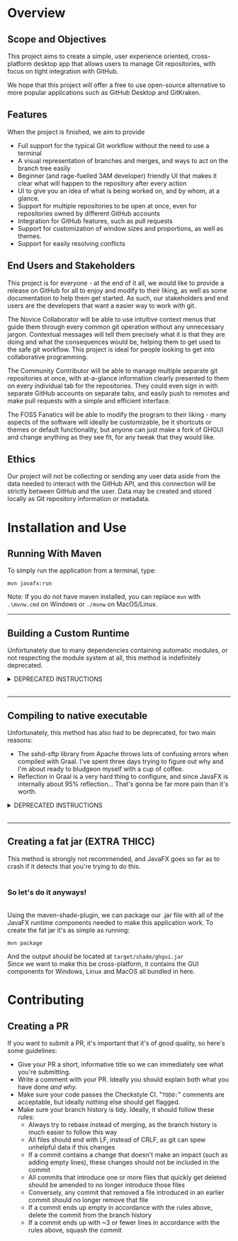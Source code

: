 # Overview
## Scope and Objectives
This project aims to create a simple, user experience oriented, cross-platform desktop app
that allows users to manage Git repositories, with focus on tight integration with GitHub. 

We hope that this project will offer a free to use open-source alternative to more popular 
applications such as GitHub Desktop and GitKraken.
## Features
When the project is finished, we aim to provide
- Full support for the typical Git workflow without the need to use a terminal
- A visual representation of branches and merges, and ways to act on the branch tree easily 
- Beginner (and rage-fuelled 3AM developer) friendly UI that makes it clear what will happen to the repository after every action
- UI to give you an idea of what is being worked on, and by whom, at a glance.
- Support for multiple repositories to be open at once, even for repositories owned by different GitHub accounts
- Integration for GitHub features, such as pull requests
- Support for customization of window sizes and proportions, as well as themes.
- Support for easily resolving conflicts
## End Users and Stakeholders

This project is for everyone - at the end of it all, we would like to provide a release on GitHub for all to enjoy and modify to their liking, as well as some documentation to help them get started. 
As such, our stakeholders and end users are the developers that want a easier way to work with git.

The Novice Collaborator will be able to use intuitive context menus that guide them through every common git operation without any unnecessary jargon. Contextual messages will tell them precisely what it is that they are doing and what the consequences would be, helping them to get used to the safe git workflow. This project is ideal for people looking to get into collaborative programming.

The Community Contributor will be able to manage multiple separate git repositories at once, with at-a-glance information clearly presented to them on every individual tab for the repositories. They could even sign in with separate GitHub accounts on separate tabs, and easily push to remotes and make pull requests with a simple and efficient interface.

The FOSS Fanatics will be able to modify the program to their liking - many aspects of the software will ideally be customizable, be it shortcuts or themes or default functionality, but anyone can just make a fork of GHGUI and change anything as they see fit, for any tweak that they would like.


## Ethics 
Our project will not be collecting or sending any user data aside from the data needed to interact with the 
GitHub API, and this connection will be strictly between GitHub and the user. Data may be created and stored locally as Git 
repository information or metadata.

# Installation and Use

## Running With Maven

To simply run the application from a terminal, type:
```
mvn javafx:run
```

Note: If you do not have maven installed, you can replace `mvn` with `.\mvnw.cmd` on Windows or `./mvnw` on MacOS/Linux.

-----
## Building a Custom Runtime

Unfortunately due to many dependencies containing automatic modules, or not respecting the module system at all, this method is indefinitely deprecated.

<details>
<summary> DEPRECATED INSTRUCTIONS </summary>

Since Java 9, the JRE has introduced the Java Platform Module System (JPMS). Jlink is a tool that allows us to compile our project alongside a custom runtime image that contains *only* the exact modules and runtime dependencies needed to create a functioning program. To create a custom runtime image, run:
```
mvn javafx:jlink
```
The output image will be located in `./target/ghgui/bin`, and can be run directly from the terminal.<br>
This runtime image can also be used to create an installer using jpackage with:
```
mvn jpackage:jpackage
```
This installer can be found at `./target/dist`, and will be native to whatever machine the command was run on. In the case of Windows, it will create a `.exe` or `.msi` file that should install ghgui when run. Building the installer may also depend on other programs being installed (Wix Toolset in the case of Windows)
</details>
<br />

-----
## Compiling to native executable

Unfortunately, this method has also had to be deprecated, for two main reasons:
- The sshd-sftp library from Apache throws lots of confusing errors when compiled with Graal. I've spent three days trying to figure out why and I'm about ready to bludgeon myself with a cup of coffee.
- Reflection in Graal is a very hard thing to configure, and since JavaFX is internally about 95% reflection... That's gonna be far more pain than it's worth.

<details>
<summary> DEPRECATED INSTRUCTIONS </summary>

Leveraging GraalVM's native-image technology, it is possible to compile Java ahead-of-time into a native executable (providing the code does not rely on reflection). Gluon have created a Maven plugin and a custom JVM that allows us to apply this to JavaFX applications. We can create this native image with:
```
mvn gluonfx:build
```
In order for this build to work, a recent build of [Gluon GraalVM must be installed](https://github.com/gluonhq/graal/releases), with the `GRAALVM_HOME` environment variable set. This build process also appears to conflict with the `_JAVA_OPTIONS` environment variable, so unsetting this variable is necessary.
</details>
<br />

-----
## Creating a fat jar (**EXTRA THICC**)

This method is strongly not recommended, and JavaFX goes so far as to crash if it detects that you're trying to do this.\
<br />
### **So let's do it anyways!**
<br />
Using the maven-shade-plugin, we can package our .jar file with all of the JavaFX runtime components needed to make this application work. To create the fat jar it's as simple as running:

```
mvn package
```

And the output should be located at `target/shade/ghgui.jar`\
Since we want to make this be cross-platform, it contains the GUI components for Windows, Linux and MacOS all bundled in here.

# Contributing

## Creating a PR

If you want to submit a PR, it's important that it's of good quality, so here's some guidelines:
- Give your PR a short, informative title so we can immediately see what you're submitting.
- Write a comment with your PR. Ideally you should explain both what you have done *and why.*
- Make sure your code passes the Checkstyle CI. "`TODO:`" comments are acceptable, but ideally nothing else should get flagged.
- Make sure your branch history is tidy. Ideally, it should follow these rules:
  - Always try to rebase instead of merging, as the branch history is much easier to follow this way
  - All files should end with LF, instead of CRLF, as git can spew unhelpful data if this changes
  - If a commit contains a change that doesn't make an impact (such as adding empty lines), these changes should not be included in the commit
  - All commits that introduce one or more files that quickly get deleted should be amended to no longer introduce those files
  - Conversely, any commit that removed a file introduced in an earlier commit should no longer remove that file
  - If a commit ends up empty in accordance with the rules above, delete the commit from the branch history
  - If a commit ends up with ~3 or fewer lines in accordance with the rules above, squash the commit